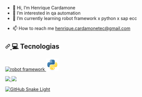 - 👋 Hi, I’m Henrique Cardamone
- 👀 I’m interested in qa automation
- 🌱 I’m currently learning robot framework x python x sap ecc
<!-- - 💞️ I’m looking to collaborate on ... -->
- 📫 How to reach me henrique.cardamonetec@gmail.com

<h2 dir="auto"><a id="user-content--tecnologias" class="anchor" aria-hidden="true" href="#-tecnologias">
<svg class="octicon octicon-link" viewBox="0 0 16 16" version="1.1" width="16" height="16" aria-hidden="true">
<path fill-rule="evenodd" d="M7.775 3.275a.75.75 0 001.06 1.06l1.25-1.25a2 2 0 112.83 2.83l-2.5 2.5a2 2 0 01-2.83 0 .75.75 0 00-1.06 1.06 3.5 3.5 0 004.95 0l2.5-2.5a3.5 3.5 0 00-4.95-4.95l-1.25 1.25zm-4.69 9.64a2 2 0 010-2.83l2.5-2.5a2 2 0 012.83 0 .75.75 0 001.06-1.06 3.5 3.5 0 00-4.95 0l-2.5 2.5a3.5 3.5 0 004.95 4.95l1.25-1.25a.75.75 0 00-1.06-1.06l-1.25 1.25a2 2 0 01-2.83 0z"></path>
</svg>
</a>
<g-emoji class="g-emoji" alias="computer" fallback-src="https://github.githubassets.com/images/icons/emoji/unicode/1f4bb.png">💻</g-emoji> Tecnologias</h2>
<p align="left" dir="auto"> <a href="https://robotframework.org/" rel="nofollow"> 
<img src="https://camo.githubusercontent.com/7deda4901a446c74e93e7fd33bea431495932e49d60414ed5be8ee84c447f779/68747470733a2f2f75706c6f61642e77696b696d656469612e6f72672f77696b6970656469612f636f6d6d6f6e732f652f65342f526f626f742d6672616d65776f726b2d6c6f676f2e706e67" alt="robot framework" width="40" height="40" data-canonical-src="https://upload.wikimedia.org/wikipedia/commons/e/e4/Robot-framework-logo.png" style="max-width: 100%;"> </a> 
<a href="https://www.docker.com/" rel="nofollow"> </a><a href="https://www.python.org" rel="nofollow"> 
<img src="https://raw.githubusercontent.com/devicons/devicon/master/icons/python/python-original.svg" alt="python" width="40" height="40" style="max-width: 100%;"> </a> <a href="https://www.ruby-lang.org/pt/" rel="nofollow">
</p>
  
<div>
<a href="https://github.com/hcardamone">
<img height="180em" src="https://github-readme-stats.vercel.app/api/top-langs/?username=hcardamone&layout=compact&langs_count=7&theme=dracula"/>
<img height="180em" src="https://github-readme-stats.vercel.app/api?username=hcardamone&show_icons=true&theme=dracula&include_all_commits=true&count_private=true"/>
</div>

![GitHub Snake Light](github-snake.svg#gh-light-mode-only)
<!---
hcardamone/hcardamone is a ✨ special ✨ repository because its `README.md` (this file) appears on your GitHub profile.
You can click the Preview link to take a look at your changes.
--->

